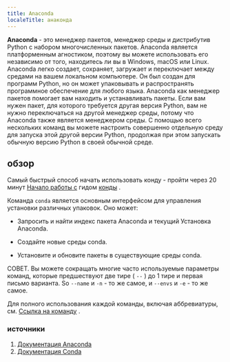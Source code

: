 ```yaml
---
title: Anaconda
localeTitle: анаконда
---
```

**Anaconda** - это менеджер пакетов, менеджер среды и дистрибутив Python с набором многочисленных пакетов. Anaconda является платформенным агностиком, поэтому вы можете использовать его независимо от того, находитесь ли вы в Windows, macOS или Linux. Anaconda легко создает, сохраняет, загружает и переключает между средами на вашем локальном компьютере. Он был создан для программ Python, но он может упаковывать и распространять программное обеспечение для любого языка. Anaconda как менеджер пакетов помогает вам находить и устанавливать пакеты. Если вам нужен пакет, для которого требуется другая версия Python, вам не нужно переключаться на другой менеджер среды, потому что Anaconda также является менеджером среды. С помощью всего нескольких команд вы можете настроить совершенно отдельную среду для запуска этой другой версии Python, продолжая при этом запускать обычную версию Python в своей обычной среде.

## обзор

Самый быстрый способ начать использовать конду - пройти через 20 минут [Начало работы с](https://conda.io/docs/user-guide/getting-started.html) гидом [конды](https://conda.io/docs/user-guide/getting-started.html) .

Команда `conda` является основным интерфейсом для управления установки различных упаковок. Оно может:

*   Запросить и найти индекс пакета Anaconda и текущий Установка Anaconda.
    
*   Создайте новые среды conda.
    
*   Установите и обновите пакеты в существующие среды conda.
    

СОВЕТ. Вы можете сокращать многие часто используемые параметры команд, которые предшествуют две тире ( `--` ) до 1 тире и первая письмо варианта. So `--name` и `-n` - то же самое, и `--envs` и `-e` - то же самое.

Для полного использования каждой команды, включая аббревиатуры, см. [Ссылка на команду](https://conda.io/docs/commands.html) .

### источники

1.  [Документация Anaconda](https://docs.anaconda.com/)
2.  [Документация Conda](https://conda.io/docs/)